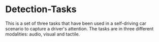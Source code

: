 # Detection-Tasks
This is a set of three tasks that have been used in a self-driving car scenario to capture a driver's attention. The tasks are in three different modalities: audio, visual and tactile. 
